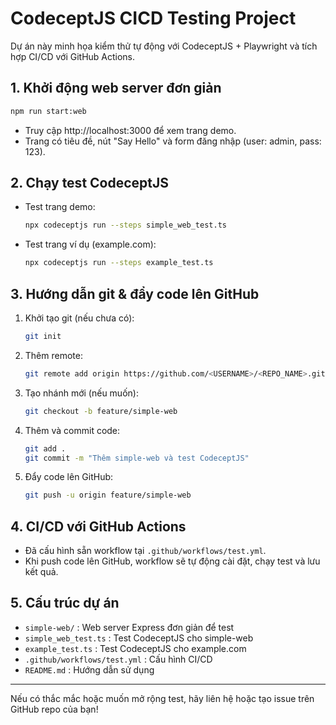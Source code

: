 # CodeceptJS CICD Testing Project

Dự án này minh họa kiểm thử tự động với CodeceptJS + Playwright và tích hợp CI/CD với GitHub Actions.

## 1. Khởi động web server đơn giản

```bash
npm run start:web
```
- Truy cập http://localhost:3000 để xem trang demo.
- Trang có tiêu đề, nút "Say Hello" và form đăng nhập (user: admin, pass: 123).

## 2. Chạy test CodeceptJS

- Test trang demo:
  ```bash
  npx codeceptjs run --steps simple_web_test.ts
  ```
- Test trang ví dụ (example.com):
  ```bash
  npx codeceptjs run --steps example_test.ts
  ```

## 3. Hướng dẫn git & đẩy code lên GitHub

1. Khởi tạo git (nếu chưa có):
   ```bash
   git init
   ```
2. Thêm remote:
   ```bash
   git remote add origin https://github.com/<USERNAME>/<REPO_NAME>.git
   ```
3. Tạo nhánh mới (nếu muốn):
   ```bash
   git checkout -b feature/simple-web
   ```
4. Thêm và commit code:
   ```bash
   git add .
   git commit -m "Thêm simple-web và test CodeceptJS"
   ```
5. Đẩy code lên GitHub:
   ```bash
   git push -u origin feature/simple-web
   ```

## 4. CI/CD với GitHub Actions
- Đã cấu hình sẵn workflow tại `.github/workflows/test.yml`.
- Khi push code lên GitHub, workflow sẽ tự động cài đặt, chạy test và lưu kết quả.

## 5. Cấu trúc dự án
- `simple-web/` : Web server Express đơn giản để test
- `simple_web_test.ts` : Test CodeceptJS cho simple-web
- `example_test.ts` : Test CodeceptJS cho example.com
- `.github/workflows/test.yml` : Cấu hình CI/CD
- `README.md` : Hướng dẫn sử dụng

---
Nếu có thắc mắc hoặc muốn mở rộng test, hãy liên hệ hoặc tạo issue trên GitHub repo của bạn! 